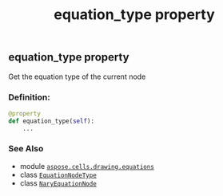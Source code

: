 ﻿---
title: equation_type property
second_title: Aspose.Cells for Python via .NET API References
description: 
type: docs
weight: 150
url: /aspose.cells.drawing.equations/naryequationnode/equation_type/
is_root: false
---

## equation_type property


Get the equation type of the current node
### Definition:
```python
@property
def equation_type(self):
    ...
```

### See Also
* module [`aspose.cells.drawing.equations`](../../)
* class [`EquationNodeType`](/cells/python-net/aspose.cells.drawing.equations/equationnodetype)
* class [`NaryEquationNode`](/cells/python-net/aspose.cells.drawing.equations/naryequationnode)
